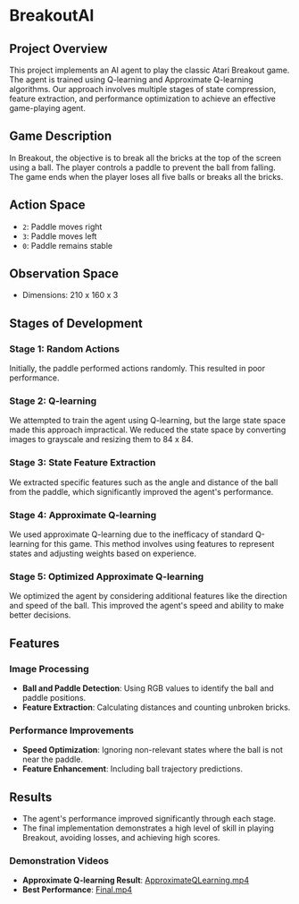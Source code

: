 # BreakoutAI

## Project Overview

This project implements an AI agent to play the classic Atari Breakout game. The agent is trained using Q-learning and Approximate Q-learning algorithms. Our approach involves multiple stages of state compression, feature extraction, and performance optimization to achieve an effective game-playing agent.

## Game Description

In Breakout, the objective is to break all the bricks at the top of the screen using a ball. The player controls a paddle to prevent the ball from falling. The game ends when the player loses all five balls or breaks all the bricks.

## Action Space
- `2`: Paddle moves right
- `3`: Paddle moves left
- `0`: Paddle remains stable

## Observation Space
- Dimensions: 210 x 160 x 3

## Stages of Development

### Stage 1: Random Actions
Initially, the paddle performed actions randomly. This resulted in poor performance.

### Stage 2: Q-learning
We attempted to train the agent using Q-learning, but the large state space made this approach impractical. We reduced the state space by converting images to grayscale and resizing them to 84 x 84.

### Stage 3: State Feature Extraction
We extracted specific features such as the angle and distance of the ball from the paddle, which significantly improved the agent's performance.

### Stage 4: Approximate Q-learning
We used approximate Q-learning due to the inefficacy of standard Q-learning for this game. This method involves using features to represent states and adjusting weights based on experience.

### Stage 5: Optimized Approximate Q-learning
We optimized the agent by considering additional features like the direction and speed of the ball. This improved the agent's speed and ability to make better decisions.

## Features

### Image Processing
- **Ball and Paddle Detection**: Using RGB values to identify the ball and paddle positions.
- **Feature Extraction**: Calculating distances and counting unbroken bricks.

### Performance Improvements
- **Speed Optimization**: Ignoring non-relevant states where the ball is not near the paddle.
- **Feature Enhancement**: Including ball trajectory predictions.

## Results
- The agent's performance improved significantly through each stage.
- The final implementation demonstrates a high level of skill in playing Breakout, avoiding losses, and achieving high scores.


### Demonstration Videos
- **Approximate Q-learning Result**: [ApproximateQLearning.mp4](videos/ApproximateQLearning.mp4)
- **Best Performance**: [Final.mp4](videos/Final.mp4)

